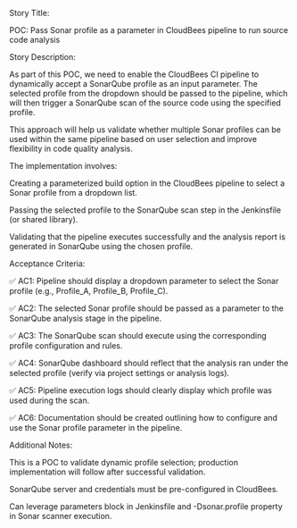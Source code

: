 Story Title:

POC: Pass Sonar profile as a parameter in CloudBees pipeline to run source code analysis

Story Description:

As part of this POC, we need to enable the CloudBees CI pipeline to dynamically accept a SonarQube profile as an input parameter. The selected profile from the dropdown should be passed to the pipeline, which will then trigger a SonarQube scan of the source code using the specified profile.

This approach will help us validate whether multiple Sonar profiles can be used within the same pipeline based on user selection and improve flexibility in code quality analysis.

The implementation involves:

Creating a parameterized build option in the CloudBees pipeline to select a Sonar profile from a dropdown list.

Passing the selected profile to the SonarQube scan step in the Jenkinsfile (or shared library).

Validating that the pipeline executes successfully and the analysis report is generated in SonarQube using the chosen profile.

Acceptance Criteria:

✅ AC1: Pipeline should display a dropdown parameter to select the Sonar profile (e.g., Profile_A, Profile_B, Profile_C).

✅ AC2: The selected Sonar profile should be passed as a parameter to the SonarQube analysis stage in the pipeline.

✅ AC3: The SonarQube scan should execute using the corresponding profile configuration and rules.

✅ AC4: SonarQube dashboard should reflect that the analysis ran under the selected profile (verify via project settings or analysis logs).

✅ AC5: Pipeline execution logs should clearly display which profile was used during the scan.

✅ AC6: Documentation should be created outlining how to configure and use the Sonar profile parameter in the pipeline.

Additional Notes:

This is a POC to validate dynamic profile selection; production implementation will follow after successful validation.

SonarQube server and credentials must be pre-configured in CloudBees.

Can leverage parameters block in Jenkinsfile and -Dsonar.profile property in Sonar scanner execution.
